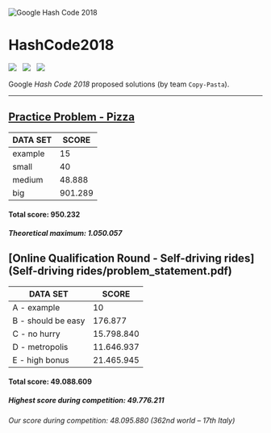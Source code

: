 ![Google Hash Code 2018](https://i.imgur.com/KTDA2IL.png)
# HashCode2018
![](https://forthebadge.com/images/badges/made-with-python.svg) &nbsp;
![](https://forthebadge.com/images/badges/certified-snoop-lion.svg) &nbsp;
![](https://forthebadge.com/images/badges/gluten-free.svg)

Google *Hash Code 2018* proposed solutions (by team `Copy-Pasta`).

------

## [Practice Problem - Pizza](Pizza/problem_statement.pdf)
  
|   DATA SET    |     SCORE     |
| ------------- | ------------- |
| example       |            15 |
| small         |            40 |
| medium        |        48.888 |
| big           |       901.289 |

#### Total score: 950.232
##### Theoretical maximum: 1.050.057


## [Online Qualification Round - Self-driving rides](Self-driving rides/problem_statement.pdf)

|      DATA SET       |        SCORE        |
| ------------------- | ------------------- |
| A - example         |                  10 |
| B - should be easy  |             176.877 |
| C - no hurry        |          15.798.840 |
| D - metropolis      |          11.646.937 |
| E - high bonus      |          21.465.945 |

#### Total score: 49.088.609
##### Highest score during competition: 49.776.211
###### Our score during competition: 48.095.880 (362nd world – 17th Italy)
